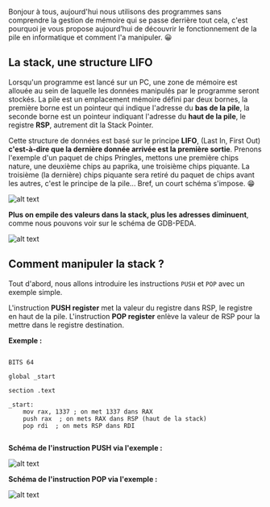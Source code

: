 Bonjour à tous, aujourd'hui nous utilisons des programmes sans comprendre la gestion de mémoire qui se passe derrière tout cela, c'est pourquoi je vous propose aujourd’hui de découvrir le fonctionnement de la pile en informatique et comment l'a manipuler. 😀

## La stack, une structure LIFO

Lorsqu'un programme est lancé sur un PC, une zone de mémoire est allouée au sein de laquelle les données manipulés par le programme seront stockés. La pile est un emplacement mémoire défini par deux bornes, la première borne est un pointeur qui indique l'adresse du **bas de la pile**, la seconde borne est un pointeur indiquant l'adresse du **haut de la pile**, le registre **RSP**, autrement dit la Stack Pointer.

Cette structure de données est basé sur le principe **LIFO**, (Last In, First Out) __c'est-à-dire que la dernière donnée arrivée est la première sortie__. Prenons l'exemple d'un paquet de chips Pringles, mettons une première chips nature, une deuxième chips au paprika, une troisième chips piquante. La troisième (la dernière) chips piquante sera retiré du paquet de chips avant les autres, c'est le principe de la pile... Bref, un court schéma s'impose. 😁


![alt text](https://upload.wikimedia.org/wikipedia/it/thumb/b/b5/FIFO-LIFO.svg/1200px-FIFO-LIFO.svg.png)


**Plus on empile des valeurs dans la stack, plus les adresses diminuent**, comme nous pouvons voir sur le schéma de GDB-PEDA. 


![alt text](https://i.imgur.com/vjCMPG1.png)


## Comment manipuler la stack ?

Tout d'abord, nous allons introduire les instructions ```PUSH``` et ```POP``` avec un exemple simple.

L'instruction **PUSH register** met la valeur du registre dans RSP, le registre en haut de la pile.
L'instruction **POP register** enlève la valeur de RSP pour la mettre dans le registre destination.

**Exemple :**
```

BITS 64

global _start

section .text

_start:
	mov rax, 1337 ; on met 1337 dans RAX
	push rax  ; on mets RAX dans RSP (haut de la stack)
	pop rdi  ; on mets RSP dans RDI
	
  ```
  **Schéma de l'instruction PUSH via l'exemple :**

![alt text](https://i.imgur.com/SjprmnM.png)

**Schéma de l'instruction POP via l'exemple :**

![alt text](https://i.imgur.com/1DmYUFl.png)

